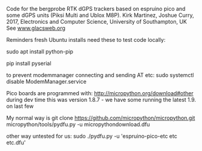 Code for the bergprobe RTK dGPS trackers based on espruino pico
and some dGPS units (Piksi Multi and Ublox M8P).
Kirk Martinez, Joshue Curry, 2017, Electronics and Computer Science, University of Southampton, UK
See www.glacsweb.org

Reminders
fresh Ubuntu installs need these to test code locally:

sudo apt install python-pip

pip install pyserial

to prevent modemmanager connecting and sending AT etc:
sudo systemctl disable ModemManager.service

Pico boards are programmed with:
http://micropython.org/download#other
during dev time this was version 1.8.7 - we have some running the latest 1.9. on last few

My normal way is
git clone https://github.com/micropython/micropython.git
micropython/tools/pydfu.py -u micropythondownload.dfu

other way untested for us:
sudo ./pydfu.py -u 'espruino-pico-etc etc etc.dfu'
